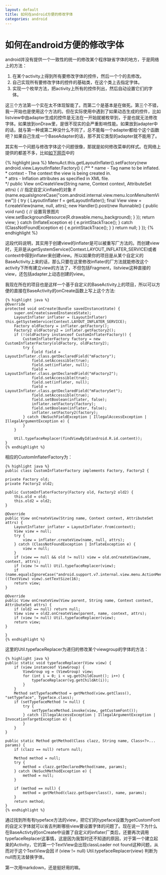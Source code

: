 ```yaml
---
layout: default
title: 如何在android方便的修改字体
categories: android
---
```


# 如何在android方便的修改字体

android并没有提供一个一致性的统一的修改某个程序缺省字体的地方，于是网络上的方法：

1. 在某个activity上得到所有要修改字体的控件，然后一个个的去修改。
2. 自己实现所有要修改字体的控件的基础类，在这个类上去指定字体。
3. 实现一个枚举方法，把activity上所有的控件列出，然后自动设置它们的字体。

这三个方法第一个实在太不体现智能了。而第二个是基本是在做死。第三个不错，我一开始也是使用这个方法的。但在实际使用中遇到了如果动态生成的控件，比如listview中由adapter生成的控件是无法在一开始就被枚举到，于是也就无法修改字体。如果放到onDraw里，是很不现实的会严重影响性能。如果放到adapter中的话，就与第一种或第二种没什么不同了，总不能每一个adapter都给个这个函数吧？如果自己生成一个BaseAdapter的话，那不其它类型的adapter就不能用了。

其实有一个问题与修改字体这个问题很像，那就是如何修改菜单的样式。在网络上提供的都差不多，比如[如下网页][1]中的

{% highlight java %}
MenuAct.this.getLayoutInflater().setFactory(new android.view.LayoutInflater.Factory() { 
	/** 
	* name - Tag name to be inflated.<br/> 
	* context - The context the view is being created in.<br/> 
	* attrs - Inflation attributes as specified in XML file.<br/> 
	*/
	public View onCreateView(String name, Context context, AttributeSet attrs) { 
		// 指定自定义inflate的对象 
		if (name.equalsIgnoreCase("com.android.internal.view.menu.IconMenuItemView")) { 
			try { 
				LayoutInflater f = getLayoutInflater(); 
				final View view = f.createView(name, null, attrs); 
				new Handler().post(new Runnable() {
					public void run() { 
						// 设置背景图片 
						view.setBackgroundResource(R.drawable.menu_background); 
					} 
				}); 
				return view; 
			} catch (InflateException e) { 
				e.printStackTrace(); 
			} catch (ClassNotFoundException e) { 
				e.printStackTrace(); 
			} 
		} 
		return null; 
	} 
});
{% endhighlight %}

这段代码说明，其实用于创建view的inflater是可以被重写厂方法的。而创建view时，无非是从getSystemService(Context.LAYOUT\_INFLATER\_SERVICE)或者context中得到inflater来创建view。所以如果你的项目是从某个自定义的BaseActivity上来的话，那么只要在这里修改inflater的厂方法就能修改这个activity下所有建立view的方法了，不但包括Fragment，listview这种直接的view，还包括adapter上动态创建的view。

我现在所在的项目也是这样一个基于自定义的BaseActivity上的项目，所以可以方便的直接在BaseActivity的onCreate函数上写上这个方法:

	{% highlight java %}
	@Override
	protected void onCreate(Bundle savedInstanceState) {
	    super.onCreate(savedInstanceState);
	    LayoutInflater inflater = (LayoutInflater) this.getSystemService(Context.LAYOUT_INFLATER_SERVICE);
	    Factory oldFactory = inflater.getFactory();
	    Factory2 oldFactory2 = inflater.getFactory2();
	    if (!(oldFactory instanceof CustomInflaterFactory)) {
	        CustomInflaterFactory factory = new CustomInflaterFactory(oldFactory, oldFactory2);
	        try {
	            Field field = LayoutInflater.class.getDeclaredField("mFactory");
	            field.setAccessible(true);
	            field.set(inflater, null);
	            field = LayoutInflater.class.getDeclaredField("mFactory2");
	            field.setAccessible(true);
	            field.set(inflater, null);
	            field = LayoutInflater.class.getDeclaredField("mFactorySet");
	            field.setAccessible(true);
	            field.setBoolean(inflater, false);
	            inflater.setFactory(factory);
	            field.setBoolean(inflater, false);
	            inflater.setFactory2(factory);
	        } catch (NoSuchFieldException | IllegalAccessException | IllegalArgumentException e) {
	        }
	    }
	
	    Util.typefaceReplacer(findViewById(android.R.id.content));
	}
	{% endhighlight %}
	 
相应的CustomInflaterFactory为：

	{% highlight java %}
	public class CustomInflaterFactory implements Factory, Factory2 {
	
	private Factory old;
	private Factory2 old2;
	
	public CustomInflaterFactory(Factory old, Factory2 old2) {
	    this.old = old;
	    this.old2 = old2;
	}
	
	@Override
	public View onCreateView(String name, Context context, AttributeSet attrs) {
	    LayoutInflater inflater = LayoutInflater.from(context);
	    View view = null;
	    try {
	        view = inflater.createView(name, null, attrs);
	    } catch (ClassNotFoundException | InflateException e) {
	        view = null;
	    }
	    if (view == null && old != null) view = old.onCreateView(name, context, attrs);
	    if (view != null) Util.typefaceReplacer(view);
	    if (name.equalsIgnoreCase("android.support.v7.internal.view.menu.ActionMenuItemView")) ((TextView) view).setTextSize(16);
	    return view;
	}
	
	@Override
	public View onCreateView(View parent, String name, Context context, AttributeSet attrs) {
	    if (old2 == null) return null;
	    View view = old2.onCreateView(parent, name, context, attrs);
	    if (view != null) Util.typefaceReplacer(view);
	    return view;
	}
	
	}
	{% endhighlight %}
 
这里的Util.typefaceReplacer为递归的修改某个viewgroup的字体的方法：

	{% highlight java %}
	public static void typefaceReplacer(View view) {
	    if (view instanceof ViewGroup) {
	        ViewGroup vg = (ViewGroup) view;
	        for (int i = 0; i < vg.getChildCount(); i++) {
	            typefaceReplacer(vg.getChildAt(i));
	        }
	    }
	    Method setTypefaceMethod = getMethod(view.getClass(), "setTypeface", Typeface.class);
	    if (setTypefaceMethod != null) {
	        try {
	            setTypefaceMethod.invoke(view, getCustomFont());
	        } catch (IllegalAccessException | IllegalArgumentException | InvocationTargetException e) {
	        }
	    }
	}
	
	public static Method getMethod(Class clazz, String name, Class<?>... params) {
	    if (clazz == null) return null;
	
	    Method method = null;
	    try {
	        method = clazz.getDeclaredMethod(name, params);
	    } catch (NoSuchMethodException e) {
	        method = null;
	    }
	
	    if (method == null) {
	        method = getMethod(clazz.getSuperclass(), name, params);
	    }
	    return method;
	}
	{% endhighlight %}
 
通过找到所有有typeface方法的view，把它们的typeface设置为getCustomFont的自定义字体就可以省去判断哪些view要设置字体的问题了。现在说一下为什么在BaseActivty的onCreate中设置了自定义的inflater厂类后，还要再次调用typefaceReplacer这事情，这是因为我暂时还不知道的原因，对于第一个建立起来的Activity，它的第一个TextView会出现classLoader not found这种问题，从而对于这个TextView会因 if (view != null) Util.typefaceReplacer(view) 判断为null而无法替换字体。

第一次用markdown，还是挺好用的嘛。

[1]:	http://blog.csdn.net/sodino/article/details/6165132
